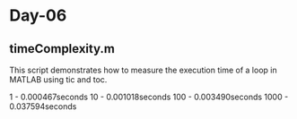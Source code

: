 # Day-06

## timeComplexity.m ##

This script demonstrates how to measure the execution time of a loop in MATLAB using tic and toc.

1 - 0.000467seconds
10 - 0.001018seconds
100 - 0.003490seconds
1000 - 0.037594seconds
